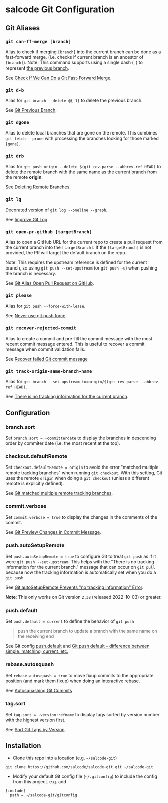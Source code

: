 # salcode Git Configuration

## Git Aliases

### `git can-ff-merge [branch]`

Alias to check if merging `[branch]` into the current branch can be done as a fast-forward merge. (i.e. checks if current branch is an ancestor of `[branch]`). Note: This command supports using a single dash (`-`) to represent [the previous branch](https://salferrarello.com/git-previous-branch/).

See [Check If We Can Do a Git Fast-Forward Merge](https://salferrarello.com/check-can-do-git-fast-forward-merge/).

### `git d-b`

Alias for `git branch --delete @{-1}` to delete the previous branch.

See [Git Previous Branch](https://salferrarello.com/git-previous-branch/).

### `git dgone`

Alias to delete local branches that are gone on the remote. This combines `git fetch --prune` with processing the branches looking for those marked `[gone]`.

### `git drb`

Alias for `git push origin --delete $(git rev-parse --abbrev-ref HEAD)` to delete the remote branch with the same name as the current branch from the remote **origin**.

See [Deleting Remote Branches](https://git-scm.com/book/en/v2/Git-Branching-Remote-Branches#_delete_branches).

### `git lg`

Decorated version of `git log --oneline --graph`.

See [Improve Git Log](https://salferrarello.com/improve-git-log/).

### `git open-pr-github [targetBranch]`

Alias to open a GitHub URL for the current repo to create a pull request from the current branch into the `[targetBranch]`. If the `[targetBranch]` is not provided, the PR will target the default branch on the repo.

Note: This requires the upstream reference is defined for the current branch, so using `git push --set-upstream` (or `git push -u`) when pushing the branch is necessary.

See [Git Alias Open Pull Request on GitHub](https://salferrarello.com/git-alias-open-pull-request-github/).

### `git please`

Alias for `git push --force-with-lease`.

See [Never use git push force](https://salferrarello.com/never-git-push-force/).

### `git recover-rejected-commit`

Alias to create a commit and pre-fill the commit message with the most recent commit message entered. This is useful to recover a commit message when commit validation fails.

See [Recover failed Git commit message](https://salferrarello.com/recover-failed-git-commit-message/)

### `git track-origin-same-branch-name`

Alias for `git branch --set-upstream-to=origin/$(git rev-parse --abbrev-ref HEAD)`.

See [There is no tracking information for the current branch](https://salferrarello.com/there-is-no-tracking-information-for-the-current-branch/).

## Configuration

### branch.sort

Set `branch.sort = -committerdate` to display the branches in descending order by commiter date (i.e. the most recent at the top).

### checkout.defaultRemote

Set `checkout.defaultRemote = origin` to avoid the error "matched multiple remote tracking branches" when running `git checkout`. With this setting, Git uses the remote `origin` when doing a `git checkout` (unless a different remote is explicitly defined).

See [Git matched multiple remote tracking branches](https://salferrarello.com/git-matched-multiple-remote-tracking-branches/).

### commit.verbose

Set `commit.verbose = true` to display the changes in the comments of the commit.

See [Git Preview Changes in Commit Message](https://salferrarello.com/git-preview-changes-in-commit-message/).

### push.autoSetupRemote

Set `push.autoSetupRemote = true` to configure Git to treat `git push` as if it were `git push --set-upstream`. This helps with the "There is no tracking information for the current branch." message that can occur on `git pull` because now the tracking information is automatically set when you do a `git push`.

See [Git autoSetupRemote Prevents "no tracking information" Error](https://salferrarello.com/git-autosetupremote-prevent-no-tracking-information).

**Note**: This only works on Git version `2.38` (released 2022-10-03) or greater.

### push.default

Set `push.default = current` to define the behavior of `git push`

> push the current branch to update a branch with the same name on the receiving end

See Git config [push.default](https://git-scm.com/docs/git-config#Documentation/git-config.txt-pushdefault) and [Git push default – difference between simple, matching, current, etc.](https://rakhesh.com/coding/git-push-default/)

### rebase.autosquash

Set `rebase.autosquash = true` to move fixup commits to the appropriate position (and mark them fixup) when doing an interactive rebase.

See [Autosquashing Git Commits](https://thoughtbot.com/blog/autosquashing-git-commits)

### tag.sort

Set `tag.sort = -version:refname` to display tags sorted by version number with the highest version first.

See [Sort Git Tags by Version](https://salferrarello.com/sort-git-tags-by-version/).

## Installation

- Clone this repo into a location (e.g. `~/salcode-git`)  
```
git clone https://github.com/salcode/salcode-git.git ~/salcode-git
```
- Modify your default Git config file (`~/.gitconfig`) to include the config from this project. e.g. add  
```
[include]
  path = ~/salcode-git/gitconfig
```
